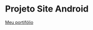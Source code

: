# Projeto Site Android
 

<a href="https://edmilsondmx.github.io/projeto-android/">Meu portifólio</a>